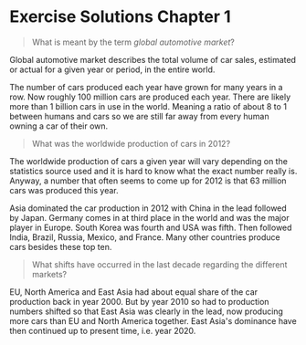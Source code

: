 # Exercise Solutions Chapter 1

> What is meant by the term _global automotive market_?

Global automotive market describes the total volume of car sales, estimated or actual for a given year or period, in the entire world.

The number of cars produced each year have grown for many years in a row. Now roughly 100 million cars are produced each year. There are likely more than 1 billion cars in use in the world. Meaning a ratio of about 8 to 1 between humans and cars so we are still far away from every human owning a car of their own.

> What was the worldwide production of cars in 2012?

The worldwide production of cars a given year will vary depending on the statistics source used and it is hard to know what the exact number really is. Anyway, a number that often seems to come up for 2012 is that 63 million cars was produced this year.

Asia dominated the car production in 2012 with China in the lead followed by Japan. Germany comes in at third place in the world and was the major player in Europe. South Korea was fourth and USA was fifth. Then followed India, Brazil, Russia, Mexico, and France. Many other countries produce cars besides these top ten.

> What shifts have occurred in the last decade regarding the different markets?

EU, North America and East Asia had about equal share of the car production back in year 2000. But by year 2010 so had to production numbers shifted so that East Asia was clearly in the lead, now producing more cars than EU and North America together. East Asia's dominance have then continued up to present time, i.e. year 2020.
